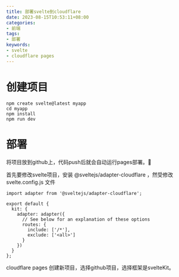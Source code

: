```yaml
---
title: 部署svelte到cloudflare
date: 2023-08-15T10:53:11+08:00
categories:
- 前端
tags:
- 部署
keywords:
- svelte
- cloudflare pages
---
```


# 创建项目
```
npm create svelte@latest myapp
cd myapp
npm install
npm run dev
```

# 部署
将项目放到github上，代码push后就会自动运行pages部署。🚀

首先要修改svelte项目，安装 @sveltejs/adapter-cloudflare ，然受修改 svelte.config.js 文件
```
import adapter from '@sveltejs/adapter-cloudflare';
 
export default {
  kit: {
    adapter: adapter({
      // See below for an explanation of these options
      routes: {
        include: ['/*'],
        exclude: ['<all>']
      }
    })
  }
};
```

cloudflare pages 创建新项目，选择github项目，选择框架是svelteKit。